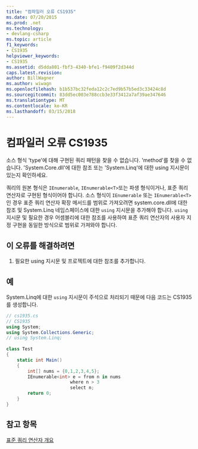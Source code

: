 ```yaml
---
title: "컴파일러 오류 CS1935"
ms.date: 07/20/2015
ms.prod: .net
ms.technology:
- devlang-csharp
ms.topic: article
f1_keywords:
- CS1935
helpviewer_keywords:
- CS1935
ms.assetid: d5dda801-fbf3-4340-bfe1-f9409f2d344d
caps.latest.revision: 
author: BillWagner
ms.author: wiwagn
ms.openlocfilehash: b1b537bc32feda12c2c7ed9b57b5ed3c33424c8d
ms.sourcegitcommit: 83dd5ec003e788ccb3e33f3412a7af39ae347646
ms.translationtype: MT
ms.contentlocale: ko-KR
ms.lasthandoff: 03/15/2018
---
```

# <a name="compiler-error-cs1935"></a>컴파일러 오류 CS1935
소스 형식 'type'에 대해 구현된 쿼리 패턴을 찾을 수 없습니다. 'method'를 찾을 수 없습니다. 'System.Core.dll'에 대한 참조 또는 'System.Linq'에 대한 using 지시문이 있는지 확인하세요.  
  
 쿼리의 원본 형식은 `IEnumerable`, `IEnumerable<T>`또는 파생 형식이거나, 표준 쿼리 연산자로 구현된 형식이어야 합니다. 소스 형식이 `IEnumerable` 또는 `IEnumerable<T>`인 경우 표준 쿼리 연산자 확장 메서드를 범위로 가져오려면 system.core.dll에 대한 참조 및 System.Linq 네임스페이스에 대한 `using` 지시문을 추가해야 합니다. `using` 지시문 및 필요한 경우 어셈블리에 대한 참조를 사용하여 표준 쿼리 연산자의 사용자 지정 구현을 동일한 방식으로 범위로 가져와야 합니다.  
  
## <a name="to-correct-this-error"></a>이 오류를 해결하려면  
  
1.  필요한 using 지시문 및 프로젝트에 대한 참조를 추가합니다.  
  
## <a name="example"></a>예  
 System.Linq에 대한 `using` 지시문이 주석으로 처리되기 때문에 다음 코드는 CS1935를 생성합니다.  
  
```csharp  
// cs1935.cs  
// CS1935  
using System;  
using System.Collections.Generic;  
// using System.Linq;  
  
class Test  
{  
    static int Main()  
    {  
        int[] nums = {0,1,2,3,4,5};  
        IEnumerable<int> e = from n in nums  
                        where n > 3  
                        select n;  
        return 0;  
    }  
}  
```  
  
## <a name="see-also"></a>참고 항목  
 [표준 쿼리 연산자 개요](http://msdn.microsoft.com/library/24cda21e-8af8-4632-b519-c404a839b9b2)
